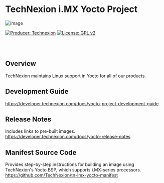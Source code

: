 # TechNexion i.MX Yocto Project

![image](https://github.com/TechNexion-Vision/nxp_imx_tn_bsp/assets/7445644/d2d56957-b301-4def-a906-362fe49ecb6c)

[![Producer: Technexion](https://img.shields.io/badge/Producer-Technexion-blue.svg)](https://www.technexion.com)
[![License: GPL v2](https://img.shields.io/badge/License-GPL%20v2-blue.svg)](https://www.gnu.org/licenses/old-licenses/gpl-2.0.en.html)

<br/><br/>
## Overview
TechNexion maintains Linux support in Yocto for all of our products.

## Development Guide
https://developer.technexion.com/docs/yocto-project-development-guide

## Release Notes
Includes links to pre-built images.<br/>
https://developer.technexion.com/docs/yocto-release-notes

## Manifest Source Code
Provides step-by-step instructions for building an image using TechNexion's Yocto BSP, which supports i.MX-series processors.<br/>
https://github.com/TechNexion/tn-imx-yocto-manifest

